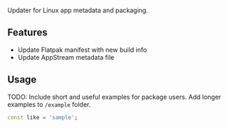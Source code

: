 <!-- 
This README describes the package. If you publish this package to pub.dev,
this README's contents appear on the landing page for your package.

For information about how to write a good package README, see the guide for
[writing package pages](https://dart.dev/guides/libraries/writing-package-pages). 

For general information about developing packages, see the Dart guide for
[creating packages](https://dart.dev/guides/libraries/create-library-packages)
and the Flutter guide for
[developing packages and plugins](https://flutter.dev/developing-packages). 
-->

Updater for Linux app metadata and packaging.

## Features

<!-- TODO: List what your package can do. Maybe include images, gifs, or videos. -->

- Update Flatpak manifest with new build info
- Update AppStream metadata file

<!-- 
## Getting started

TODO: List prerequisites and provide or point to information on how to
start using the package.
 -->

## Usage

TODO: Include short and useful examples for package users. Add longer examples
to `/example` folder. 

```dart
const like = 'sample';
```

<!-- ## Additional information

TODO: Tell users more about the package: where to find more information, how to 
contribute to the package, how to file issues, what response they can expect 
from the package authors, and more.
 -->
